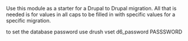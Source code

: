 Use this module as a starter for a Drupal to Drupal migration.  All that is needed is for values in all caps to be filled in with specific values for a specific migration.


to set the database password use drush vset d6_password PASSSWORD
